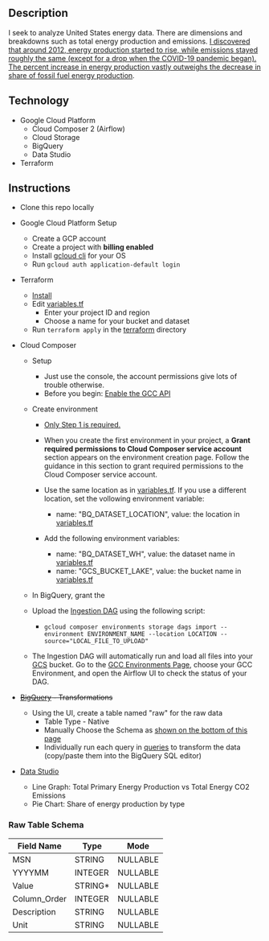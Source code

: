 ## Description
I seek to analyze United States energy data. There are dimensions and breakdowns such as total energy production and emissions. [I discovered that around 2012, energy production started to rise, while emissions stayed roughly the same (except for a drop when the COVID-19 pandemic began). The percent increase in energy production vastly outweighs the decrease in share of fossil fuel energy production](data-viz.pdf).

## Technology
- Google Cloud Platform
	- Cloud Composer 2 (Airflow)
	- Cloud Storage
	- BigQuery
	- Data Studio
- Terraform

## Instructions
- Clone this repo locally
- Google Cloud Platform Setup
    - Create a GCP account
    - Create a project with **billing enabled**
    - Install [gcloud cli](https://cloud.google.com/sdk/docs/install) for your OS
    - Run `gcloud auth application-default login`

- Terraform
	- [Install](https://www.terraform.io/downloads)
	- Edit [variables.tf](terraform/variables.tf)
		- Enter your project ID and region
		- Choose a name for your bucket and dataset
	- Run `terraform apply` in the [terraform](terraform) directory
    
- Cloud Composer
    - Setup
	    - Just use the console, the account permissions give lots of trouble otherwise.
	    - Before you begin: [Enable the GCC API](https://console.cloud.google.com/flows/enableapi?apiid=composer.googleapis.com)
	- Create environment
	    - [Only Step 1 is required.](https://cloud.google.com/composer/docs/composer-2/create-environments#step_basic_setup)
	    - When you create the first environment in your project, a **Grant required permissions to Cloud Composer service account** section appears on the environment creation page. Follow the guidance in this section to grant required permissions to the Cloud Composer service account.
	    
	    - Use the same location as in [variables.tf](terraform/variables.tf). If you use a different location, set the vollowing environment variable:
	        - name: "BQ_DATASET_LOCATION", value: the location in [variables.tf](terraform/variables.tf)
	    - Add the following environment variables:
	        - name: "BQ_DATASET_WH", value: the dataset name in [variables.tf](terraform/variables.tf)
	        - name: "GCS_BUCKET_LAKE", value: the bucket name in [variables.tf](terraform/variables.tf)
	- In BigQuery, grant the 
	
    - Upload the [Ingestion DAG](dags/gcs_ingestion.py) using the following script:
        - `gcloud composer environments storage dags import --environment ENVIRONMENT_NAME --location LOCATION --source="LOCAL_FILE_TO_UPLOAD"`
     - The Ingestion DAG will automatically run and load all files into your [GCS](https://console.cloud.google.com/storage)  bucket. Go to the [GCC Environments Page](https://console.cloud.google.com/composer/), choose your GCC Environment, and open the Airflow UI to check the status of your DAG.

- ~~[BigQuery](https://console.cloud.google.com/bigquery) - Transformations~~
	- Using the UI, create a table named "raw" for the raw data
		- Table Type - Native
		- Manually Choose the Schema as [shown on the bottom of this page](#raw-table-schema)
		- Individually run each query in [queries](queries) to transform the data (copy/paste them into the BigQuery SQL editor)

- [Data Studio](https://datastudio.google.com/)
	- Line Graph: Total Primary Energy Production vs Total Energy CO2 Emissions
	- Pie Chart: Share of energy production by type

### Raw Table Schema
|Field Name|Type|Mode|
|--|--|--|
|MSN|STRING|NULLABLE|
|YYYYMM|INTEGER|NULLABLE|
|Value|STRING*|NULLABLE|
|Column_Order|INTEGER|NULLABLE|
|Description|STRING|NULLABLE|
|Unit|STRING|NULLABLE|
